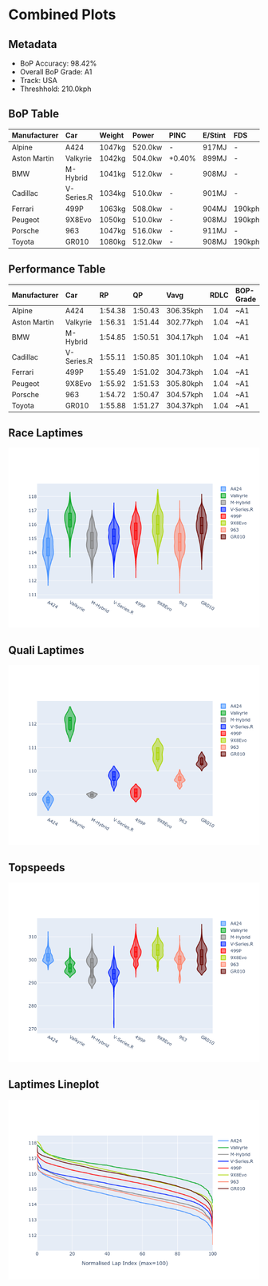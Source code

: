 # Combined Plots

## Metadata

- BoP Accuracy: 98.42%
- Overall BoP Grade: A1
- Track: USA
- Threshhold: 210.0kph

## BoP Table
| Manufacturer   | Car        | Weight   | Power   | PINC   | E/Stint   | FDS    |
|:---------------|:-----------|:---------|:--------|:-------|:----------|:-------|
| Alpine         | A424       | 1047kg   | 520.0kw | -      | 917MJ     | -      |
| Aston Martin   | Valkyrie   | 1042kg   | 504.0kw | +0.40% | 899MJ     | -      |
| BMW            | M-Hybrid   | 1041kg   | 512.0kw | -      | 908MJ     | -      |
| Cadillac       | V-Series.R | 1034kg   | 510.0kw | -      | 901MJ     | -      |
| Ferrari        | 499P       | 1063kg   | 508.0kw | -      | 904MJ     | 190kph |
| Peugeot        | 9X8Evo     | 1050kg   | 510.0kw | -      | 908MJ     | 190kph |
| Porsche        | 963        | 1047kg   | 516.0kw | -      | 911MJ     | -      |
| Toyota         | GR010      | 1080kg   | 512.0kw | -      | 908MJ     | 190kph |

## Performance Table
| Manufacturer   | Car        | RP      | QP      | Vavg      |   RDLC | BOP-Grade   | Match   |
|:---------------|:-----------|:--------|:--------|:----------|-------:|:------------|:--------|
| Alpine         | A424       | 1:54.38 | 1:50.43 | 306.35kph |   1.04 | ~A1         | 97.74%  |
| Aston Martin   | Valkyrie   | 1:56.31 | 1:51.44 | 302.77kph |   1.04 | ~A1         | 95.92%  |
| BMW            | M-Hybrid   | 1:54.85 | 1:50.51 | 304.17kph |   1.04 | ~A1         | 99.49%  |
| Cadillac       | V-Series.R | 1:55.11 | 1:50.85 | 301.10kph |   1.04 | ~A1         | 99.89%  |
| Ferrari        | 499P       | 1:55.49 | 1:51.02 | 304.73kph |   1.04 | ~A1         | 99.98%  |
| Peugeot        | 9X8Evo     | 1:55.92 | 1:51.53 | 305.80kph |   1.04 | ~A1         | 95.10%  |
| Porsche        | 963        | 1:54.72 | 1:50.47 | 304.57kph |   1.04 | ~A1         | 99.58%  |
| Toyota         | GR010      | 1:55.88 | 1:51.27 | 304.37kph |   1.04 | ~A1         | 99.68%  |

## Race Laptimes
![Race Laptimes](images/race_violin.png)

## Quali Laptimes
![Quali Laptimes](images/quali_violin.png)

## Topspeeds
![Topspeeds](images/topspeed_violin.png)

## Laptimes Lineplot
![Laptimes Lineplot](images/laptime_line.png)

